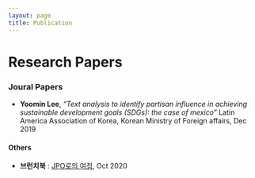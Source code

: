 ```yaml
---
layout: page
title: Publication
---
```


# Research Papers

### Joural Papers

- **Yoomin Lee**, _“Text analysis to identify partisan influence in achieving sustainable development goals (SDGs): the case of mexico”_ Latin America Association of Korea, Korean Ministry of Foreign affairs, Dec 2019 


#### Others

- **브런치북** : [JPO로의 여정](https://brunch.co.kr/brunchbook/jpojourney), Oct 2020

